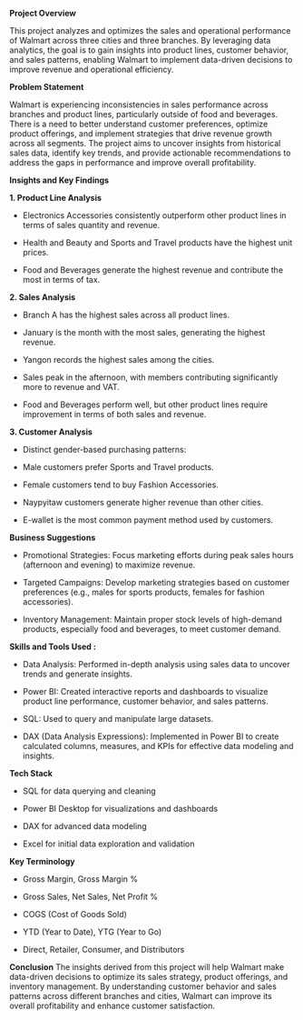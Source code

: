 **Project Overview**

This project analyzes and optimizes the sales and operational performance of Walmart across three cities and three branches. By leveraging data analytics, the goal is to gain insights into product lines, customer behavior, and sales patterns, enabling Walmart to implement data-driven decisions to improve revenue and operational efficiency.

**Problem Statement**

Walmart is experiencing inconsistencies in sales performance across branches and product lines, particularly outside of food and beverages. There is a need to better understand customer preferences, optimize product offerings, and implement strategies that drive revenue growth across all segments. The project aims to uncover insights from historical sales data, identify key trends, and provide actionable recommendations to address the gaps in performance and improve overall profitability.

**Insights and Key Findings**

**1. Product Line Analysis**

- Electronics Accessories consistently outperform other product lines in terms of sales quantity and revenue.

- Health and Beauty and Sports and Travel products have the highest unit prices.

- Food and Beverages generate the highest revenue and contribute the most in terms of tax.

**2. Sales Analysis**

- Branch A has the highest sales across all product lines.

- January is the month with the most sales, generating the highest revenue.

- Yangon records the highest sales among the cities.

- Sales peak in the afternoon, with members contributing significantly more to revenue and VAT.

- Food and Beverages perform well, but other product lines require improvement in terms of both sales and revenue.

**3. Customer Analysis**

- Distinct gender-based purchasing patterns:

- Male customers prefer Sports and Travel products.

- Female customers tend to buy Fashion Accessories.

- Naypyitaw customers generate higher revenue than other cities.

- E-wallet is the most common payment method used by customers.

**Business Suggestions**

- Promotional Strategies: Focus marketing efforts during peak sales hours (afternoon and evening) to maximize revenue.

- Targeted Campaigns: Develop marketing strategies based on customer preferences (e.g., males for sports products, females for fashion accessories).

- Inventory Management: Maintain proper stock levels of high-demand products, especially food and beverages, to meet customer demand.

**Skills and Tools Used :**

- Data Analysis: Performed in-depth analysis using sales data to uncover trends and generate insights.

- Power BI: Created interactive reports and dashboards to visualize product line performance, customer behavior, and sales patterns.

- SQL: Used to query and manipulate large datasets.

- DAX (Data Analysis Expressions): Implemented in Power BI to create calculated columns, measures, and KPIs for effective data modeling and insights.

**Tech Stack**

- SQL for data querying and cleaning

- Power BI Desktop for visualizations and dashboards

- DAX for advanced data modeling

- Excel for initial data exploration and validation

**Key Terminology**

- Gross Margin, Gross Margin %

- Gross Sales, Net Sales, Net Profit %

- COGS (Cost of Goods Sold)

- YTD (Year to Date), YTG (Year to Go)

- Direct, Retailer, Consumer, and Distributors

**Conclusion**
The insights derived from this project will help Walmart make data-driven decisions to optimize its sales strategy, product offerings, and inventory management. By understanding customer behavior and sales patterns across different branches and cities, Walmart can improve its overall profitability and enhance customer satisfaction.

